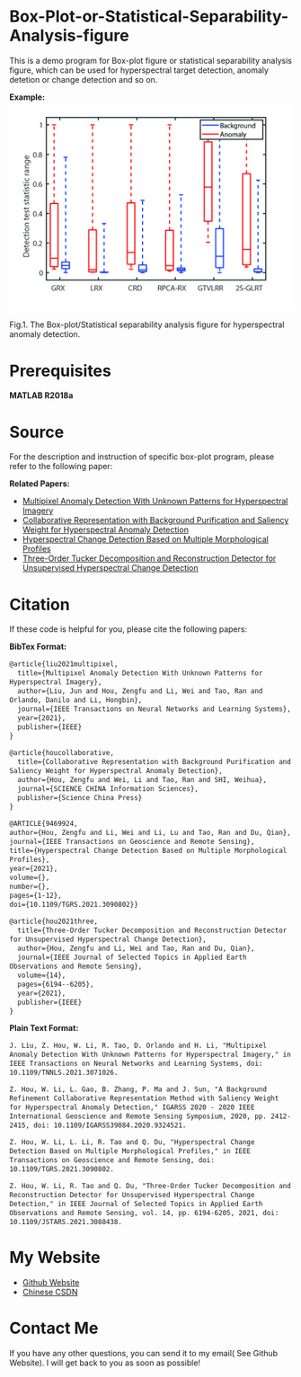 # Box-Plot-or-Statistical-Separability-Analysis-figure
This is a demo program for Box-plot figure or statistical separability analysis figure, which can be used for hyperspectral target detection,  anomaly detetion or change detection and so on. 

**Example:**<br />
<img src="Box_LosAngeles.jpg" alt="Box-plot">

Fig.1. The Box-plot/Statistical separability analysis figure for hyperspectral anomaly detection.


# Prerequisites
**MATLAB R2018a**<br />

# Source
For the description and instruction of specific box-plot program, please refer to the following paper:

**Related Papers:**

- [Multipixel Anomaly Detection With Unknown Patterns for Hyperspectral Imagery](https://ieeexplore.ieee.org/abstract/document/9404853)
- [Collaborative Representation with Background Purification and Saliency Weight for Hyperspectral Anomaly Detection](https://www.sciengine.com/publisher/scp/journal/SCIS/doi/10.1007/s11432-020-2915-2?slug=abstract)
- [Hyperspectral Change Detection Based on Multiple Morphological Profiles](https://ieeexplore.ieee.org/document/9469924)
- [Three-Order Tucker Decomposition and Reconstruction Detector for Unsupervised Hyperspectral Change Detection](https://ieeexplore.ieee.org/document/9451632)


# Citation
If these code is helpful for you, please cite  the following papers:

**BibTex Format:**<br />
```
@article{liu2021multipixel,
  title={Multipixel Anomaly Detection With Unknown Patterns for Hyperspectral Imagery},
  author={Liu, Jun and Hou, Zengfu and Li, Wei and Tao, Ran and Orlando, Danilo and Li, Hongbin},
  journal={IEEE Transactions on Neural Networks and Learning Systems},
  year={2021},
  publisher={IEEE}
}
```
```
@article{houcollaborative,
  title={Collaborative Representation with Background Purification and Saliency Weight for Hyperspectral Anomaly Detection},
  author={Hou, Zengfu and Wei, Li and Tao, Ran and SHI, Weihua},
  journal={SCIENCE CHINA Information Sciences},
  publisher={Science China Press}
}
```
```
@ARTICLE{9469924,
author={Hou, Zengfu and Li, Wei and Li, Lu and Tao, Ran and Du, Qian},
journal={IEEE Transactions on Geoscience and Remote Sensing},
title={Hyperspectral Change Detection Based on Multiple Morphological Profiles},
year={2021},
volume={},
number={},
pages={1-12},
doi={10.1109/TGRS.2021.3090802}}
```
```
@article{hou2021three,
  title={Three-Order Tucker Decomposition and Reconstruction Detector for Unsupervised Hyperspectral Change Detection},
  author={Hou, Zengfu and Li, Wei and Tao, Ran and Du, Qian},
  journal={IEEE Journal of Selected Topics in Applied Earth Observations and Remote Sensing},
  volume={14},
  pages={6194--6205},
  year={2021},
  publisher={IEEE}
}
```

**Plain Text Format:**<br />
```
J. Liu, Z. Hou, W. Li, R. Tao, D. Orlando and H. Li, "Multipixel Anomaly Detection With Unknown Patterns for Hyperspectral Imagery," in IEEE Transactions on Neural Networks and Learning Systems, doi: 10.1109/TNNLS.2021.3071026.
```
```
Z. Hou, W. Li, L. Gao, B. Zhang, P. Ma and J. Sun, "A Background Refinement Collaborative Representation Method with Saliency Weight for Hyperspectral Anomaly Detection," IGARSS 2020 - 2020 IEEE International Geoscience and Remote Sensing Symposium, 2020, pp. 2412-2415, doi: 10.1109/IGARSS39084.2020.9324521.
```
```
Z. Hou, W. Li, L. Li, R. Tao and Q. Du, "Hyperspectral Change Detection Based on Multiple Morphological Profiles," in IEEE Transactions on Geoscience and Remote Sensing, doi: 10.1109/TGRS.2021.3090802.
```
```
Z. Hou, W. Li, R. Tao and Q. Du, "Three-Order Tucker Decomposition and Reconstruction Detector for Unsupervised Hyperspectral Change Detection," in IEEE Journal of Selected Topics in Applied Earth Observations and Remote Sensing, vol. 14, pp. 6194-6205, 2021, doi: 10.1109/JSTARS.2021.3088438.
```
# My Website
- [Github Website](https://zephyrhours.github.io/)
- [Chinese CSDN](https://blog.csdn.net/NBDwo)

# Contact Me
If you have any other questions, you can send it to my email( See Github Website). I will get back to you as soon as possible!




